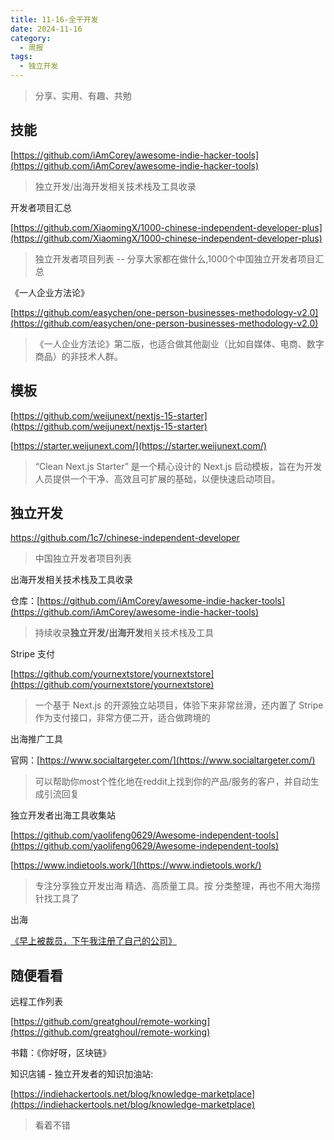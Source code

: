 ```yaml
---
title: 11-16-全干开发
date: 2024-11-16
category:
  - 周报
tags:
  - 独立开发
---
```



> 分享、实用、有趣、共勉


## 技能


[https://github.com/iAmCorey/awesome-indie-hacker-tools](https://github.com/iAmCorey/awesome-indie-hacker-tools)

>独立开发/出海开发相关技术栈及工具收录


开发者项目汇总

[https://github.com/XiaomingX/1000-chinese-independent-developer-plus](https://github.com/XiaomingX/1000-chinese-independent-developer-plus)
>独立开发者项目列表 -- 分享大家都在做什么,1000个中国独立开发者项目汇总



《一人企业方法论》

[https://github.com/easychen/one-person-businesses-methodology-v2.0](https://github.com/easychen/one-person-businesses-methodology-v2.0)

>《一人企业方法论》第二版，也适合做其他副业（比如自媒体、电商、数字商品）的非技术人群。


## 模板


[https://github.com/weijunext/nextjs-15-starter](https://github.com/weijunext/nextjs-15-starter)

[https://starter.weijunext.com/](https://starter.weijunext.com/)

>“Clean Next.js Starter” 是一个精心设计的 Next.js 启动模板，旨在为开发人员提供一个干净、高效且可扩展的基础，以便快速启动项目。




## 独立开发



https://github.com/1c7/chinese-independent-developer

> 中国独立开发者项目列表


出海开发相关技术栈及工具收录

仓库：[https://github.com/iAmCorey/awesome-indie-hacker-tools](https://github.com/iAmCorey/awesome-indie-hacker-tools)
>持续收录**独立开发/出海开发**相关技术栈及工具


 Stripe  支付
 
[https://github.com/yournextstore/yournextstore](https://github.com/yournextstore/yournextstore)
>一个基于 Next.js 的开源独立站项目，体验下来非常丝滑，还内置了 Stripe 作为支付接口，非常方便二开，适合做跨境的


出海推广工具

官网：[https://www.socialtargeter.com/](https://www.socialtargeter.com/)
>可以帮助你most个性化地在reddit上找到你的产品/服务的客户，并自动生成引流回复


独立开发者出海工具收集站

[https://github.com/yaolifeng0629/Awesome-independent-tools](https://github.com/yaolifeng0629/Awesome-independent-tools)



[https://www.indietools.work/](https://www.indietools.work/)
>专注分享独立开发出海 精选、高质量工具。按 分类整理，再也不用大海捞针找工具了

出海

[《早上被裁员，下午我注册了自己的公司》](https://mp.weixin.qq.com/s/4AIAr6Cl-wckQhGQNn8Zow)



## 随便看看

远程工作列表

[https://github.com/greatghoul/remote-working](https://github.com/greatghoul/remote-working)


书籍：《你好呀，区块链》

知识店铺 - 独立开发者的知识加油站:

[https://indiehackertools.net/blog/knowledge-marketplace](https://indiehackertools.net/blog/knowledge-marketplace)
>看着不错

